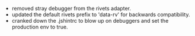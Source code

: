 * removed stray debugger from the rivets adapter.
* updated the default rivets prefix to 'data-rv' for backwards compatibility.
* cranked down the .jshintrc to blow up on debuggers and set the production env to true.